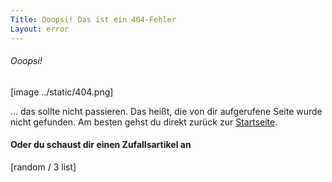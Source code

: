```yaml
---
Title: Ooopsi! Das ist ein 404-Fehler
Layout: error
---
```

<h6>Ooopsi!</h6>
[image ../static/404.png]

... das sollte nicht passieren. Das heißt, die von dir aufgerufene Seite wurde nicht gefunden. Am besten gehst du direkt zurück zur [Startseite](/).

<h4>Oder du schaust dir einen Zufallsartikel an</h4>
[random / 3 list]
